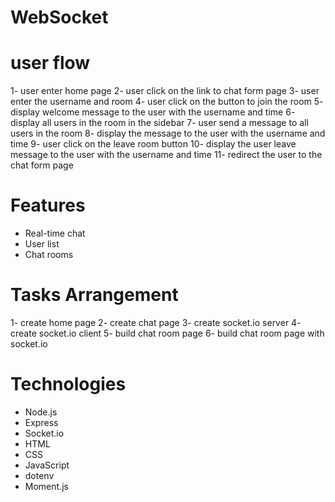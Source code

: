 # WebSocket

# user flow

1- user enter home page
2- user click on the link to chat form page
3- user enter the username and room
4- user click on the button to join the room
5- display welcome message to the user with the username and time
6- display all users in the room in the sidebar
7- user send a message to all users in the room
8- display the message to the user with the username and time
9- user click on the leave room button
10- display the user leave message to the user with the username and time
11- redirect the user to the chat form page

# Features

- Real-time chat
- User list
- Chat rooms

# Tasks Arrangement

1- create home page
2- create chat page
3- create socket.io server
4- create socket.io client
5- build chat room page
6- build chat room page with socket.io

# Technologies

- Node.js
- Express
- Socket.io
- HTML
- CSS
- JavaScript
- dotenv
- Moment.js
